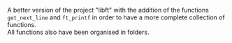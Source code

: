 A better version of the project "libft" with the addition of the functions `get_next_line` and `ft_printf` in order to have a more complete collection of functions. <br>
All functions also have been organised in folders.
